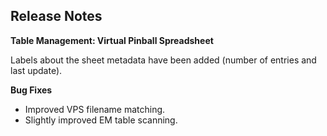 ## Release Notes

**Table Management: Virtual Pinball Spreadsheet**

Labels about the sheet metadata have been added (number of entries and last update).

**Bug Fixes**

- Improved VPS filename matching.
- Slightly improved EM table scanning.

